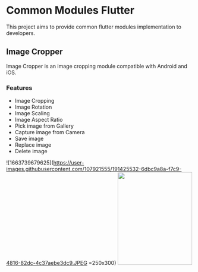 # Common Modules Flutter

This project aims to provide common flutter modules implementation to developers.

## Image Cropper

Image Cropper is an image cropping module compatible with Android and iOS.

### Features

- Image Cropping
- Image Rotation
- Image Scaling
- Image Aspect Ratio
- Pick image from Gallery
- Capture image from Camera
- Save image
- Replace image
- Delete image

![1663739679625](https://user-images.githubusercontent.com/107921555/191425532-6dbc9a8a-f7c9-4816-82dc-4c37aebe3dc9.JPEG =250x300)
<img src="https://user-images.githubusercontent.com/107921555/191425532-6dbc9a8a-f7c9-4816-82dc-4c37aebe3dc9.JPEG" width="200" height="250">
